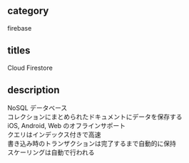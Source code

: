 ## category

firebase

## titles

Cloud Firestore

## description

NoSQL データベース  
コレクションにまとめられたドキュメントにデータを保存する  
iOS, Android, Web のオフラインサポート  
クエリはインデックス付きで高速  
書き込み時のトランザクションは完了するまで自動的に保持  
スケーリングは自動で行われる
